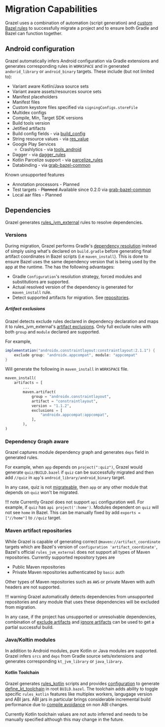 # Migration Capabilities

Grazel uses a combination of automation (script generation) and [custom Bazel rules](https://github.com/grab/grab-bazel-common) to successfully migrate a project and to ensure both Gradle and Bazel can function together.


## Android configuration

Grazel automatically infers Android configuration via Gradle extensions and generates corresponding rules in `WORKSPACE` and in generated `andorid_library` or `android_binary` targets. These include (but not limited to):

* Variant aware Kotlin/Java source sets
* Variant aware assets/resources source sets
* Manifest placeholders
* Manifest files
* Custom keystore files specified via `signingConfigs.storeFile`
* Multidex configs
* Compile, Min, Target SDK versions
* Build tools version
* Jetified artifacts
* Build config fields - via [build_config](https://github.com/grab/grab-bazel-common#build-config-fields)
* String resource values - via [res_value](https://github.com/grab/grab-bazel-common#res-values)
* Google Play Services 
    * Crashlytics - via [tools_android](https://github.com/bazelbuild/tools_android/tree/master/tools/crashlytics) 
* Dagger - via [dagger_rules](https://github.com/google/dagger/blob/master/workspace_defs.bzl)
* Kotlin Parcelize support - via [parcelize_rules](https://github.com/grab/grab-bazel-common/tree/master/tools/parcelize)
* Databinding - via [grab-bazel-common](https://github.com/grab/grab-bazel-common)

Known unsupported features

* Annotation processors - Planned
* Test targets - ~~Planned~~ Available since 0.2.0 via [grab-bazel-common](https://github.com/grab/grab-bazel-common)
* Local aar files - Planned

## Dependencies

Grazel generates [rules_jvm_external](https://github.com/bazelbuild/rules_jvm_external) rules to resolve dependencies.

### Versions

During migration, Grazel performs Gradle's [dependency resolution](https://docs.gradle.org/current/userguide/dependency_resolution.html) instead of simply using what's declared on `build.gradle` before generating final artifact coordinates in Bazel scripts (i.e `maven_install`). This is done to ensure Bazel uses the same dependency version that is being used by the app at the runtime. The has the following advantages:

* Gradle `Configuration`'s resolution strategy, forced modules and substitutions are supported.
* Actual resolved version of the dependency is generated for `maven_install` rule.
* Detect supported artifacts for migration. See [repositories](repositories).

##### Artifact exclusions

Grazel detects exclude rules declared in dependency declaration and maps it to rules_jvm_external's [artifact exclusions](https://github.com/bazelbuild/rules_jvm_external#detailed-dependency-information-specifications). Only full exclude rules with both `group` and `module` declared are supported. 

For example, 
```groovy
implementation("androidx.constraintlayout:constraintlayout:2.1.1") {
    exclude group: "androidx.appcompat", module: "appcompat"
}
```
Will generate the following in `maven_install` in `WORKSPACE` file.
```python
maven_install(
    artifacts = [
        ...
        maven.artifact(
            group = "androidx.constraintlayout",
            artifact = "constraintlayout",
            version = "1.1.2",
            exclusions = [
                "androidx.appcompat:appcompat",
            ],
        ),
)
```

### Dependency Graph aware

Grazel captures module dependency graph and generates `deps` field in generated rules. 

For example, when `app` depends on `project(":quiz")`, Grazel would generate `quiz/BUILD.bazel` if `quiz` can be successfully migrated and then add `//quiz` in `app`'s `android_library/android_binary` target.

In any case, quiz is not [migrateable](migration_criteria.md), then `app` or any other module that depends on `quiz` won't be migrated.

!!! note
    Currently Grazel does not support `api` configuration well. For example, if `quiz` has `api project(':home')`. Modules dependent on `quiz` will not see `home` in Bazel. This can be manually fixed by add `exports = ["//home"]` to `//quiz` target.

### Maven artifact repositories

While Grazel is capable of generating correct `@maven://artifact_coordinate` targets which are Bazel's version of `configuration 'artifact_coordinate'`, Bazel's official `rules_jvm_external` does not support all types of Maven repositories. Currently supported repository types are

* Public Maven repositories
* Private Maven repositories authenticated by `basic` auth

Other types of Maven repositories such as `AWS` or private Maven with auth headers are not supported.

!!! warning
    Grazel automatically detects dependencies from unsupported repositories and any module that uses these dependencies will be excluded from migration.

In any case, if the project has unsupported or unresolvable dependencies, combination of [exclude artifacts](grazel_extension.md#exclude-artifacts) and [ignore artifacts](grazel_extension.md#ignore-artifacts) can be used to get a partial successful build.

### Java/Koltin modules

In addition to Android modules, pure Kotlin or Java modules are supported. Grazel infers `srcs` and `deps` from Gradle source sets/extensions and generates corresponding `kt_jvm_library` or `java_library`.

#### Kotlin Toolchain

Grazel generates [rules_kotlin](https://github.com/bazelbuild/rules_kotlin) scripts and provides [configuration](grazel_extension.md#kotlin) to generate [define_kt_toolchain](https://bazelbuild.github.io/rules_kotlin/kotlin#define_kt_toolchain) in root `BUILD.bazel`. The toolchain adds ability to toggle specific `rules_kotlin` features like multiplex workers, langugage version and ABI jars. ABI jars in particular brings considerable incremental build performance due to [compile avoidance](https://github.com/bazelbuild/rules_kotlin/blob/master/CompileAvoidance.md) on non ABI changes.

Currently Kotlin toolchain values are not auto inferred and needs to be manually specified although this may change in the future.